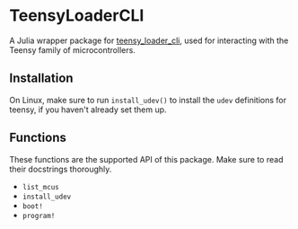 # TeensyLoaderCLI

A Julia wrapper package for [teensy_loader_cli](https://github.com/PaulStoffregen/teensy_loader_cli), used for interacting with the Teensy family of microcontrollers.

## Installation

On Linux, make sure to run `install_udev()` to install the `udev` definitions for teensy, if you haven't already set them up.

## Functions

These functions are the supported API of this package. Make sure to read their docstrings thoroughly.

 * `list_mcus`
 * `install_udev`
 * `boot!`
 * `program!`
